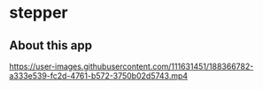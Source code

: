 # stepper

## About this app 

https://user-images.githubusercontent.com/111631451/188366782-a333e539-fc2d-4761-b572-3750b02d5743.mp4

